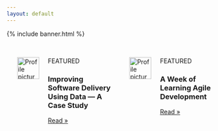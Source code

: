 ```yaml
---
layout: default
---
```


{% include banner.html %}

<br/>

<ul class="post-list" style="display:flex;">
<li style="flex:1; display:flex;">
<img src="/assets/images/index/improving-software-delivery-using-data.jpg" width="50px" height="50px" alt="Profile picture" style="padding-right: 20px;">
<div style="display:flex; flex-direction:column;">
<span class="post-meta">FEATURED</span>
<h3>Improving Software Delivery Using Data — A Case Study</h3>
<a target="_blank" href="https://lamak-qaizar.medium.com/improving-software-delivery-using-data-a-case-study-b704f88541fb">Read &#187;</a>
</div>
</li>

<li style="flex:1; padding-left: 30px;  display:flex;">
<img src="/assets/images/index/a-week-of-learning-agile-development.jpg" width="50px" height="50px" alt="Profile picture" style="padding-right: 20px;">
<div style="display:flex; flex-direction:column;">
<span class="post-meta">FEATURED</span>
<h3>A Week of Learning Agile Development</h3>
<a target="_blank" href="https://medium.com/careem-tech/a-week-of-learning-agile-development-1975062b3b97">Read &#187;</a>
</div>
</li>
</ul>